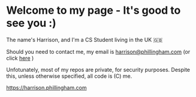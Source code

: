 <h1>Welcome to my page - It's good to see you :)</h1>

<p>The name's Harrison, and I'm a CS Student living in the UK 🇬🇧
  
Should you need to contact me, my email is harrison@phillingham.com (or click [here](mailto:harrison@phillingham.com) )

Unfotunately, most of my repos are private, for security purposes. Despite this, unless otherwise specified, all code is (C) me.</p>

https://harrison.phillingham.com
